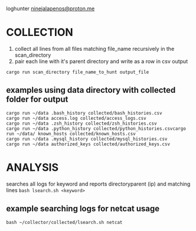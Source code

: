 loghunter ninejalapenos@proton.me

# COLLECTION
1. collect all lines from all files matching file_name recursively in the scan_directory
3. pair each line with it's parent directory and write as a row in csv output

`cargo run scan_directory file_name_to_hunt output_file`

## examples using data directory with collected folder for output
```
cargo run ~/data .bash_history collected/bash_histories.csv
cargo run ~/data access.log collected/access_logs.csv
cargo run ~/data .zsh_history collected/zsh_histories.csv
cargo run ~/data .python_history collected/python_histories.csvcargo run ~/data/ known_hosts collected/known_hosts.csv
cargo run ~/data .mysql_history collected/mysql_histories.csv
cargo run ~/data authorized_keys collected/authorized_keys.csv
```

# ANALYSIS
searches all logs for keyword and reports directoryparent (ip) and matching lines
`bash lsearch.sh <keyword>`

## example searching logs for netcat usage

`bash ~/collector/collected/lsearch.sh netcat`
